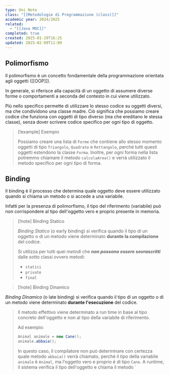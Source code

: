 ```yaml
---
type: Uni Note
class: "[[Metodologie di Programmazione (class)]]"
academic year: 2024/2025
related:
  - "[[Java MOC]]"
completed: true
created: 2025-01-29T16:25
updated: 2025-02-09T11:09
---
```

## Polimorfismo

Il polimorfismo è un concetto fondamentale della programmazione orientata agli oggetti ([[OOP]]). 

In generale, si riferisce alla capacità di un oggetto di assumere diverse forme o comportamenti a seconda del contesto in cui viene utilizzato.

Più nello specifico permette di utilizzare lo stesso codice su oggetti diversi, ma che condividono una classe madre. Ciò significa che possiamo creare codice che funziona con oggetti di tipo diverso (ma che ereditano le stessa classe), senza dover scrivere codice specifico per ogni tipo di oggetto.

>[!example] Esempio
>
>Possiamo creare una lista di `Forme` che contiene allo stesso momento oggetti di tipo `Triangolo`, `Quadrato` e `Rettangolo`, perché tutti questi oggetti estendono la classe `Forma`. Inoltre, per ogni forma nella lista potremmo chiamare il metodo `calcolaArea()` e verrà utilizzato il metodo specifico per ogni tipo di forma.

## Binding

Il binding è il processo che determina quale oggetto deve essere utilizzato quando si chiama un metodo o si accede a una variabile.

Infatti per la presenza di polimorfismo, il tipo del riferimento (variabile) può non corrispondere al tipo dell'oggetto vero e proprio presente in memoria.

>[!note] Binding Statico
>
>*Binding Statico* (o early binding) si verifica quando il tipo di un oggetto o di un metodo viene determinato **durante la compilazione** del codice.
>
>Si utilizza per tutti quei *metodi* che ***non possono essere sovrascritti*** dalle sotto classi ovvero metodi:
>- `statici`
>- `private`
>- `final`

>[!note] Binding Dinamico
>
*Binding Dinamico* (o late binding) si verifica quando il tipo di un oggetto o di un metodo viene determinato **durante l'esecuzione** del codice.
>
>Il metodo effettivo viene determinato a run time in base al tipo concreto dell'oggetto e non al tipo della variabile di riferimento.
>
>Ad esempio:
>
>```java
>Animal animale = new Cane(); 
>animale.abbaia();
>```
>
>In questo caso, il compilatore non può determinare con certezza quale metodo `abbaia()` verrà chiamato, perché il tipo della variabile `animale` è `Animal`, ma l'oggetto vero e proprio è di tipo `Cane`. A runtime, il sistema verifica il tipo dell'oggetto e chiama il metodo `



